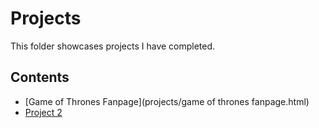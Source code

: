 # Projects
This folder showcases projects I have completed.
## Contents
* [Game of Thrones Fanpage](projects/game of thrones fanpage.html)
* [Project 2](project_2)
